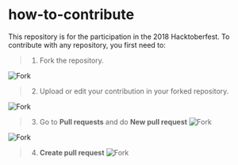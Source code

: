 # how-to-contribute

 This repository is for the participation in the 2018 Hacktoberfest. 
 To contribute with any repository, you first need to:
 > 1. Fork the repository.
 
 ![Fork](https://i.imgur.com/ot7J3pb.png)
 
 > 2. Upload or edit your contribution in your forked repository.
 
 ![Fork](https://i.imgur.com/Az18CGp.png)
 
 > 3. Go to **Pull requests** and do **New pull request**
 ![Fork](https://i.imgur.com/BeIbHBV.png)
 
 ![Fork](https://i.imgur.com/MjRbx27.png)
 
 > 4. **Create pull request**
 ![Fork](https://i.imgur.com/Op9Lidd.png)
